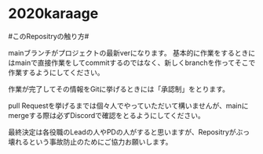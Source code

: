 # 2020karaage
#このRepositryの触り方#

mainブランチがプロジェクトの最新verになります。
基本的に作業をするときにはmainで直接作業をしてcommitするのではなく、新しくbranchを作ってそこで作業するようにしてください。

作業が完了してその情報をGitに挙げるときには「承認制」をとります。

pull Requestを挙げるまでは個々人でやっていただいて構いませんが、mainにmergeする際は必ずDiscordで確認をとるようにしてください。

最終決定は各役職のLeadの人やPDの人がすると思いますが、Repositryがぶっ壊れるという事故防止のためにご協力お願いします。
